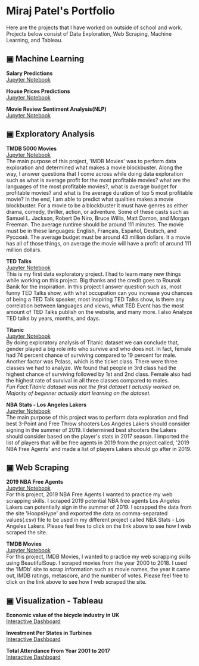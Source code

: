 
# Miraj Patel's Portfolio

Here are the projects that I have worked on outside of school and work. Projects below consist of Data Exploration, Web Scraping, Machine Learning, and Tableau.

## ▣ Machine Learning

**Salary Predictions**<br />
[Jupyter Notebook](https://nbviewer.jupyter.org/github/mirajpatel19/Portfolio/blob/master/Projects/Machine%20Learning/Salary%20Predictions/Salary%20Prediction.ipynb)<br />

**House Prices Predictions**<br />
[Jupyter Notebook](https://nbviewer.jupyter.org/github/mirajpatel19/Portfolio/blob/master/Projects/Machine%20Learning/House%20Prices%20Predictions/Boston%20Housing.ipynb)<br />

**Movie Review Sentiment Analysis(NLP)**<br />
[Jupyter Notebook](https://nbviewer.jupyter.org/github/mirajpatel19/Portfolio/blob/master/Projects/Machine%20Learning/NPL/Movie%20Review%20Sentiment%20Analysis%28NLP%29.ipynb)<br />

## ▣ Exploratory Analysis

**TMDB 5000 Movies**<br />
[Jupyter Notebook](https://nbviewer.jupyter.org/github/mirajpatel19/Portfolio/blob/master/Projects/Data%20Exploratory/IMDB%20Movies%20-%20Exploratory%20Data%20Analysis.ipynb)<br />
The main purpose of this project, 'IMDB Movies' was to perform data exploration and determined what makes a movie blockbuster. Along the way, I answer questions that I come across while doing data exploration such as what is average profit for the most profitable movies? what are the languages of the most profitable movies?, what is average budget for profitable movies? and what is the average duration of top 5 most profitable movie? In the end, I am able to predict what qualities makes a movie blockbuster. For a movie to be a blockbuster it must have genres as either drama, comedy, thriller, action, or adventure. Some of these casts such as Samuel L. Jackson, Robert De Niro, Bruce Willis, Matt Damon, and Morgan Freeman. The average runtime should be around 111 minutes. The movie must be in these languages: English, Français, Español, Deutsch, and Pусский. The average budget must be around 43 million dollars. It a movie has all of those things, on average the movie will have a profit of around 111 million dollars.<br />

**TED Talks**<br />
[Jupyter Notebook](https://nbviewer.jupyter.org/github/mirajpatel19/Portfolio/blob/master/Projects/Data%20Exploratory/TED%20Talks%20-%20Exploratory%20Data%20Analysis.ipynb)<br />
This is my first data exploratory project. I had to learn many new things while working on this project. Big thanks and the credit goes to Rounak Banik for the inspiration. In this project I answer question such as, most funny TED Talks show, with what occupation can you increase you chances of being a TED Talk speaker, most inspiring TED Talks show, is there any correlation between languages and views, what TED Event has the most amount of TED Talks publish on the website, and many more. I also Analyze TED talks by years, months, and days.<br />

**Titanic**<br />
[Jupyter Notebook](https://nbviewer.jupyter.org/github/mirajpatel19/Portfolio/blob/master/Projects/Data%20Exploratory/Titanic%20-%20Exploratory%20Data%20Analysis.ipynb)<br />
By doing exploratory analysis of Titanic dataset we can conclude that, gender played a big role into who survive and who does not. In fact, female had 74 percent chance of surviving compared to 19 percent for male. Another factor was Pclass, which is the ticket class. There were three classes we had to analyze. We found that people in 3rd class had the highest chance of surviving followed by 1st and 2nd class. Female also had the highest rate of survival in all three classes compared to males.<br />
*Fun Fact:Titanic dataset was not the first dataset I actually worked on. Majority of beginner actually start learning on the dataset.*<br />  

**NBA Stats - Los Angeles Lakers**<br />
[Jupyter Notebook](https://nbviewer.jupyter.org/github/mirajpatel19/Portfolio/blob/master/Projects/Data%20Exploratory/NBA%20Stats%20-%20Los%20Angeles%20Lakers.ipynb)<br />
The main purpose of this project was to perform data exploration and find best 3-Point and Free Throw shooters Los Angeles Lakers should consider signing in the summer of 2019. I determined best shooters the Lakers should consider based on the player's stats in 2017 season. I imported the list of players that will be free agents in 2019 from the project called, '2019 NBA Free Agents' and made a list of players Lakers should go after in 2019. <br />

## ▣ Web Scraping

**2019 NBA Free Agents**<br />
[Jupyter Notebook](https://nbviewer.jupyter.org/github/mirajpatel19/Portfolio/blob/master/Projects/Web%20Scraping/2019%20NBA%20Free%20Agents%20-%20Web%20Scraping.ipynb)<br />
For this project, 2019 NBA Free Agents I wanted to practice my web scrapping skills. I scraped 2019 potential NBA free agents Los Angeles Lakers can potentially sign in the summer of 2019. I scrapped the data from the site 'HoopsHype' and exported the data as comma-separated values(.csv) file to be used in my different project called NBA Stats - Los Angeles Lakers. Please feel free to click on the link above to see how I web scraped the site.<br />

**TMDB Movies**<br />
[Jupyter Notebook](https://nbviewer.jupyter.org/github/mirajpatel19/Portfolio/blob/master/Projects/Web%20Scraping/IMDB%20Movies%20-%20Web%20Scraping.ipynb)<br />
For this project, IMDB Movies, I wanted to practice my web scrapping skills using BeautifulSoup. I scraped movies from the year 2000 to 2018. I used the 'IMDb' site to scrap information such as movie names, the year it came out, IMDB ratings, metascore, and the number of votes. Please feel free to click on the link above to see how I web scraped the site.<br />

## ▣ Visualization - Tableau

**Economic value of the bicycle industry in UK**<br />
[Interactive Dashboard](https://public.tableau.com/views/EconomicvalueofthebicycleindustryinUK_1/Dashboard1?:embed=y&:display_count=yes)<br />

**Investment Per States in Turbines**<br />
[Interactive Dashboard](https://public.tableau.com/views/InstalledCapacityforEachStatesinUnitedStatesVersion2/InvestmentPerStatesinTurbines?:embed=y&:display_count=yes)<br />

**Total Attendance From Year 2001 to 2017**<br />
[Interactive Dashboard](https://public.tableau.com/views/TotalAttendanceFromYear2001to2017/Dashboard13?:embed=y&:display_count=yes)<br />
